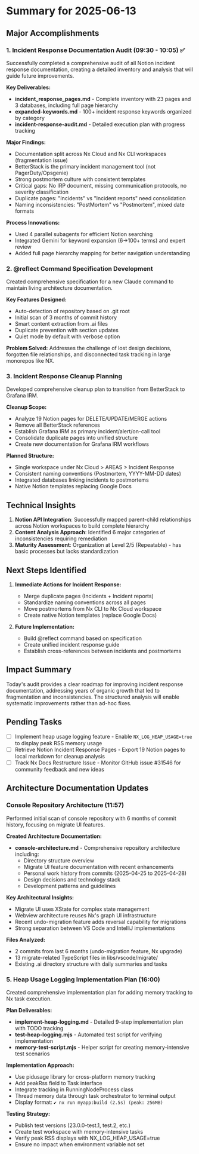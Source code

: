 # Summary for 2025-06-13

## Major Accomplishments

### 1. Incident Response Documentation Audit (09:30 - 10:05) ✅
Successfully completed a comprehensive audit of all Notion incident response documentation, creating a detailed inventory and analysis that will guide future improvements.

**Key Deliverables:**
- **incident_response_pages.md** - Complete inventory with 23 pages and 3 databases, including full page hierarchy
- **expanded-keywords.md** - 100+ incident response keywords organized by category
- **incident-response-audit.md** - Detailed execution plan with progress tracking

**Major Findings:**
- Documentation split across Nx Cloud and Nx CLI workspaces (fragmentation issue)
- BetterStack is the primary incident management tool (not PagerDuty/Opsgenie)
- Strong postmortem culture with consistent templates
- Critical gaps: No IRP document, missing communication protocols, no severity classification
- Duplicate pages: "Incidents" vs "Incident reports" need consolidation
- Naming inconsistencies: "PostMortem" vs "Postmortem", mixed date formats

**Process Innovations:**
- Used 4 parallel subagents for efficient Notion searching
- Integrated Gemini for keyword expansion (6→100+ terms) and expert review
- Added full page hierarchy mapping for better navigation understanding

### 2. @reflect Command Specification Development
Created comprehensive specification for a new Claude command to maintain living architecture documentation.

**Key Features Designed:**
- Auto-detection of repository based on .git root
- Initial scan of 3 months of commit history
- Smart content extraction from .ai files
- Duplicate prevention with section updates
- Quiet mode by default with verbose option

**Problem Solved:**
Addresses the challenge of lost design decisions, forgotten file relationships, and disconnected task tracking in large monorepos like NX.

### 3. Incident Response Cleanup Planning
Developed comprehensive cleanup plan to transition from BetterStack to Grafana IRM.

**Cleanup Scope:**
- Analyze 19 Notion pages for DELETE/UPDATE/MERGE actions
- Remove all BetterStack references
- Establish Grafana IRM as primary incident/alert/on-call tool
- Consolidate duplicate pages into unified structure
- Create new documentation for Grafana IRM workflows

**Planned Structure:**
- Single workspace under Nx Cloud > AREAS > Incident Response
- Consistent naming conventions (Postmortem, YYYY-MM-DD dates)
- Integrated databases linking incidents to postmortems
- Native Notion templates replacing Google Docs

## Technical Insights

1. **Notion API Integration**: Successfully mapped parent-child relationships across Notion workspaces to build complete hierarchy
2. **Content Analysis Approach**: Identified 6 major categories of inconsistencies requiring remediation
3. **Maturity Assessment**: Organization at Level 2/5 (Repeatable) - has basic processes but lacks standardization

## Next Steps Identified

1. **Immediate Actions for Incident Response:**
   - Merge duplicate pages (Incidents + Incident reports)
   - Standardize naming conventions across all pages
   - Move postmortems from Nx CLI to Nx Cloud workspace
   - Create native Notion templates (replace Google Docs)

2. **Future Implementation:**
   - Build @reflect command based on specification
   - Create unified incident response guide
   - Establish cross-references between incidents and postmortems

## Impact Summary

Today's audit provides a clear roadmap for improving incident response documentation, addressing years of organic growth that led to fragmentation and inconsistencies. The structured analysis will enable systematic improvements rather than ad-hoc fixes.

## Pending Tasks

- [ ] Implement heap usage logging feature - Enable `NX_LOG_HEAP_USAGE=true` to display peak RSS memory usage
- [ ] Retrieve Notion Incident Response Pages - Export 19 Notion pages to local markdown for cleanup analysis
- [ ] Track Nx Docs Restructure Issue - Monitor GitHub issue #31546 for community feedback and new ideas

## Architecture Documentation Updates

### Console Repository Architecture (11:57)
Performed initial scan of console repository with 6 months of commit history, focusing on migrate UI features.

**Created Architecture Documentation:**
- **console-architecture.md** - Comprehensive repository architecture including:
  - Directory structure overview
  - Migrate UI feature documentation with recent enhancements
  - Personal work history from commits (2025-04-25 to 2025-04-28)
  - Design decisions and technology stack
  - Development patterns and guidelines

**Key Architectural Insights:**
- Migrate UI uses XState for complex state management
- Webview architecture reuses Nx's graph UI infrastructure
- Recent undo-migration feature adds reversal capability for migrations
- Strong separation between VS Code and IntelliJ implementations

**Files Analyzed:**
- 2 commits from last 6 months (undo-migration feature, Nx upgrade)
- 13 migrate-related TypeScript files in libs/vscode/migrate/
- Existing .ai directory structure with daily summaries and tasks

### 5. Heap Usage Logging Implementation Plan (16:00)
Created comprehensive implementation plan for adding memory tracking to Nx task execution.

**Plan Deliverables:**
- **implement-heap-logging.md** - Detailed 9-step implementation plan with TODO tracking
- **test-heap-logging.mjs** - Automated test script for verifying implementation
- **memory-test-script.mjs** - Helper script for creating memory-intensive test scenarios

**Implementation Approach:**
- Use pidusage library for cross-platform memory tracking
- Add peakRss field to Task interface
- Integrate tracking in RunningNodeProcess class
- Thread memory data through task orchestrator to terminal output
- Display format: `✔ nx run myapp:build (2.5s) (peak: 256MB)`

**Testing Strategy:**
- Publish test versions (23.0.0-test.1, test.2, etc.)
- Create test workspace with memory-intensive tasks
- Verify peak RSS displays with NX_LOG_HEAP_USAGE=true
- Ensure no impact when environment variable not set